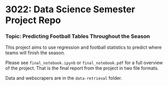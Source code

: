 # 3022: Data Science Semester Project Repo

### Topic: Predicting Football Tables Throughout the Season

This project aims to use regression and football statistics to predict where teams will finish the season.

Please see `final_notebook.ipynb` or `final_notebook.pdf` for a full overview of the project. That is the final report from the project in two file formats.

Data and webscrapers are in the `data-retrieval` folder.
